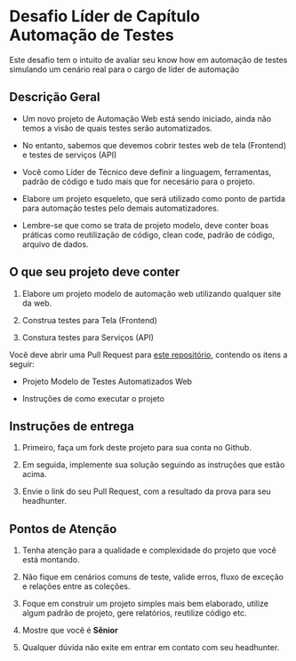# Desafio Líder de Capítulo Automação de Testes

Este desafio tem o intuito de avaliar seu know how em automação de testes simulando um cenário real para o cargo de líder de automação

## Descrição Geral

- Um novo projeto de Automação Web está sendo iniciado, ainda não temos a visão de quais testes serão automatizados.

- No entanto, sabemos que devemos cobrir testes web de tela (Frontend) e testes de serviços (API)

- Você como Líder de Técnico deve definir a linguagem, ferramentas, padrão de código e tudo mais que for necesário para o projeto.

- Elabore um projeto esqueleto, que será utilizado como ponto de partida para automação testes pelo demais automatizadores.

- Lembre-se que como se trata de projeto modelo, deve conter boas práticas como reutilização de código, clean code, padrão de código, arquivo de dados.

## O que seu projeto deve conter

1. Elabore um projeto modelo de automação web utilizando qualquer site da web.

2. Construa testes para Tela (Frontend)

3. Constura testes para Serviços (API)

Você deve abrir uma Pull Request para [este repositório](https://github.com/mbnetobr/desafio-lc-automacao), contendo os itens a seguir:

- Projeto Modelo de Testes Automatizados Web 

- Instruções de como executar o projeto

## Instruções de entrega

1. Primeiro, faça um fork deste projeto para sua conta no Github.
 
2. Em seguida, implemente sua solução seguindo as instruções que estão acima.

3. Envie o link do seu Pull Request, com a resultado da prova para seu headhunter.

## Pontos de Atenção

1. Tenha atenção para a qualidade e complexidade do projeto que você está montando.

2. Não fique em cenários comuns de teste, valide erros, fluxo de exceção e relações entre as coleções.

3. Foque em construir um projeto simples mais bem elaborado, utilize algum padrão de projeto, gere relatórios, reutilize código etc.

4. Mostre que você é **Sênior**

5. Qualquer dúvida não exite em entrar em contato com seu headhunter.

